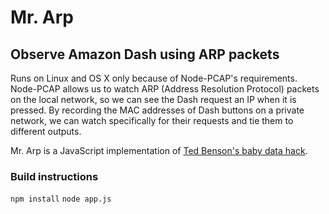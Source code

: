 # Mr. Arp
## Observe Amazon Dash using ARP packets

Runs on Linux and OS X only because of Node-PCAP's requirements. Node-PCAP allows us to watch ARP (Address Resolution Protocol) packets on the local network, so we can see the Dash request an IP when it is pressed. By recording the MAC addresses of Dash buttons on a private network, we can watch specifically for their requests and tie them to different outputs.

Mr. Arp is a JavaScript implementation of [Ted Benson's baby data hack](https://medium.com/@edwardbenson/how-i-hacked-amazon-s-5-wifi-button-to-track-baby-data-794214b0bdd8).

### Build instructions
`npm install`
`node app.js`

